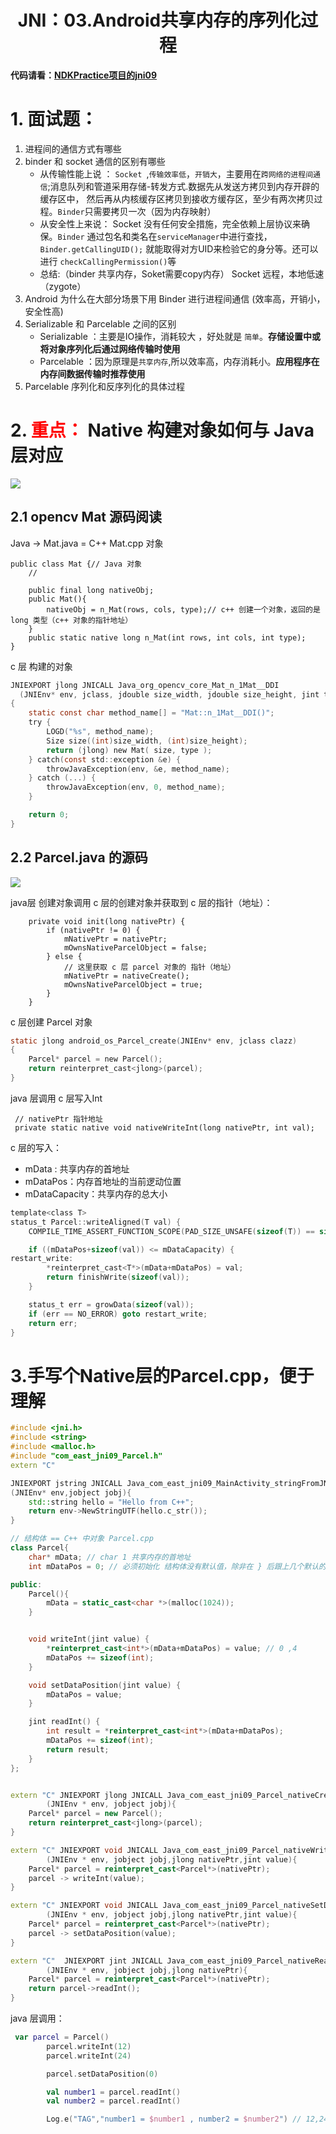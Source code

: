 # <center>JNI：03.Android共享内存的序列化过程<center>

**代码请看：[NDKPractice项目的jni09](https://github.com/EastUp/NDKPractice/tree/master/jni09)**

# 1. 面试题：

1. 进程间的通信方式有哪些
2. binder 和 socket 通信的区别有哪些 
    - 从传输性能上说 ： `Socket `,`传输效率低`，`开销大`，主要用在`跨网络的进程间通信`;消息队列和管道采用存储-转发方式.数据先从发送方拷贝到内存开辟的缓存区中，
    然后再从内核缓存区拷贝到接收方缓存区，至少有两次拷贝过程。`Binder`只需要拷贝一次（因为内存映射）
    - 从安全性上来说： Socket 没有任何安全措施，完全依赖上层协议来确保。`Binder` 通过包名和类名在`serviceManager`中进行查找，`Binder.getCallingUID();` 就能取得对方UID来检验它的身分等。还可以进行 `checkCallingPermission()`等
    - 总结:（binder 共享内存，Soket需要copy内存） Socket 远程，本地低速（zygote）
3. Android 为什么在大部分场景下用 Binder 进行进程间通信 (效率高，开销小，安全性高)
4. Serializable 和 Parcelable 之间的区别  
   - Serializable ：主要是IO操作，消耗较大 ，好处就是 `简单`。**存储设置中或将对象序列化后通过网络传输时使用**
   - Parcelable ：因为原理是`共享内存`,所以效率高，内存消耗小。**应用程序在内存间数据传输时推荐使用**
5. Parcelable 序列化和反序列化的具体过程


# 2. <font color=red>重点：</font> Native 构建对象如何与 Java 层对应

![](../images/09共享内存.png)

## 2.1 opencv Mat 源码阅读

Java -> Mat.java = C++ Mat.cpp 对象

```
public class Mat {// Java 对象
    // 

    public final long nativeObj;
    public Mat(){
        nativeObj = n_Mat(rows, cols, type);// c++ 创建一个对象，返回的是 long 类型（c++ 对象的指针地址）
    }
    public static native long n_Mat(int rows, int cols, int type);
}
```

c 层 构建的对象

```c
JNIEXPORT jlong JNICALL Java_org_opencv_core_Mat_n_1Mat__DDI
  (JNIEnv* env, jclass, jdouble size_width, jdouble size_height, jint type)
{
    static const char method_name[] = "Mat::n_1Mat__DDI()";
    try {
        LOGD("%s", method_name);
        Size size((int)size_width, (int)size_height);
        return (jlong) new Mat( size, type );
    } catch(const std::exception &e) {
        throwJavaException(env, &e, method_name);
    } catch (...) {
        throwJavaException(env, 0, method_name);
    }

    return 0;
}
```

## 2.2 Parcel.java 的源码

![](../images/09Parcel原理.png)

java层 创建对象调用 c 层的创建对象并获取到 c 层的指针（地址）：

```
    private void init(long nativePtr) {
        if (nativePtr != 0) {
            mNativePtr = nativePtr;
            mOwnsNativeParcelObject = false;
        } else {
            // 这里获取 c 层 parcel 对象的 指针（地址）
            mNativePtr = nativeCreate();
            mOwnsNativeParcelObject = true;
        }
    }
```

c 层创建 Parcel 对象

```c
static jlong android_os_Parcel_create(JNIEnv* env, jclass clazz)
{
    Parcel* parcel = new Parcel();
    return reinterpret_cast<jlong>(parcel);
}
```

java 层调用 c 层写入Int

```
 // nativePtr 指针地址
 private static native void nativeWriteInt(long nativePtr, int val);
```

c 层的写入： 

- mData : 共享内存的首地址
- mDataPos：内存首地址的当前逻动位置
- mDataCapacity：共享内存的总大小

```c
template<class T>
status_t Parcel::writeAligned(T val) {
    COMPILE_TIME_ASSERT_FUNCTION_SCOPE(PAD_SIZE_UNSAFE(sizeof(T)) == sizeof(T));

    if ((mDataPos+sizeof(val)) <= mDataCapacity) {
restart_write:
        *reinterpret_cast<T*>(mData+mDataPos) = val;
        return finishWrite(sizeof(val));
    }

    status_t err = growData(sizeof(val));
    if (err == NO_ERROR) goto restart_write;
    return err;
}
```

# 3.手写个Native层的Parcel.cpp，便于理解

```c++
#include <jni.h>
#include <string>
#include <malloc.h>
#include "com_east_jni09_Parcel.h"
extern "C"

JNIEXPORT jstring JNICALL Java_com_east_jni09_MainActivity_stringFromJNI
(JNIEnv* env,jobject jobj){
    std::string hello = "Hello from C++";
    return env->NewStringUTF(hello.c_str());
}

// 结构体 == C++ 中对象 Parcel.cpp
class Parcel{
    char* mData; // char 1 共享内存的首地址
    int mDataPos = 0; // 必须初始化 结构体没有默认值，除非在 } 后跟上几个默认的子项

public:
    Parcel(){
        mData = static_cast<char *>(malloc(1024));
    }


    void writeInt(jint value) {
        *reinterpret_cast<int*>(mData+mDataPos) = value; // 0 ,4
        mDataPos += sizeof(int);
    }

    void setDataPosition(jint value) {
        mDataPos = value;
    }

    jint readInt() {
        int result = *reinterpret_cast<int*>(mData+mDataPos);
        mDataPos += sizeof(int);
        return result;
    }
};


extern "C" JNIEXPORT jlong JNICALL Java_com_east_jni09_Parcel_nativeCreate
        (JNIEnv * env, jobject jobj){
    Parcel* parcel = new Parcel();
    return reinterpret_cast<jlong>(parcel);
}

extern "C" JNIEXPORT void JNICALL Java_com_east_jni09_Parcel_nativeWriteInt
        (JNIEnv * env, jobject jobj,jlong nativePtr,jint value){
    Parcel* parcel = reinterpret_cast<Parcel*>(nativePtr);
    parcel -> writeInt(value);
}

extern "C" JNIEXPORT void JNICALL Java_com_east_jni09_Parcel_nativeSetDataPosition
        (JNIEnv * env, jobject jobj,jlong nativePtr,jint value){
    Parcel* parcel = reinterpret_cast<Parcel*>(nativePtr);
    parcel -> setDataPosition(value);
}

extern "C"  JNIEXPORT jint JNICALL Java_com_east_jni09_Parcel_nativeReadInt
        (JNIEnv * env, jobject jobj,jlong nativePtr){
    Parcel* parcel = reinterpret_cast<Parcel*>(nativePtr);
    return parcel->readInt();
}
```

java 层调用：

```kotlin
 var parcel = Parcel()
        parcel.writeInt(12)
        parcel.writeInt(24)

        parcel.setDataPosition(0)

        val number1 = parcel.readInt()
        val number2 = parcel.readInt()

        Log.e("TAG","number1 = $number1 , number2 = $number2") // 12,24
```









